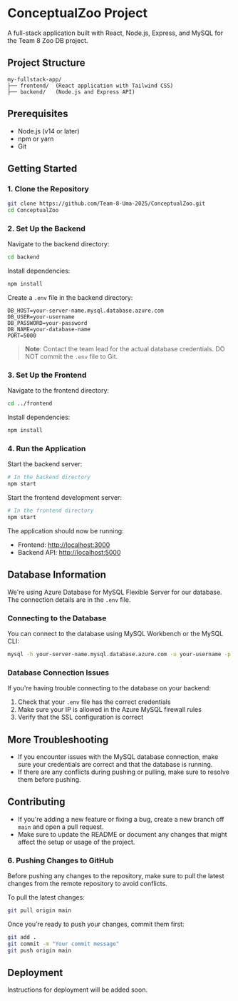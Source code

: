# ConceptualZoo Project

A full-stack application built with React, Node.js, Express, and MySQL for the Team 8 Zoo DB project.

## Project Structure

```
my-fullstack-app/
├── frontend/  (React application with Tailwind CSS)
├── backend/   (Node.js and Express API)
```

## Prerequisites

- Node.js (v14 or later)
- npm or yarn
- Git

## Getting Started

### 1. Clone the Repository

```bash
git clone https://github.com/Team-8-Uma-2025/ConceptualZoo.git
cd ConceptualZoo
```

### 2. Set Up the Backend

Navigate to the backend directory:

```bash
cd backend
```

Install dependencies:

```bash
npm install
```

Create a `.env` file in the backend directory:

```
DB_HOST=your-server-name.mysql.database.azure.com
DB_USER=your-username
DB_PASSWORD=your-password
DB_NAME=your-database-name
PORT=5000
```

> **Note**: Contact the team lead for the actual database credentials. DO NOT commit the `.env` file to Git.

### 3. Set Up the Frontend

Navigate to the frontend directory:

```bash
cd ../frontend
```

Install dependencies:

```bash
npm install
```

### 4. Run the Application

Start the backend server:

```bash
# In the backend directory
npm start
```

Start the frontend development server:

```bash
# In the frontend directory
npm start
```

The application should now be running:
- Frontend: [http://localhost:3000](http://localhost:3000)
- Backend API: [http://localhost:5000](http://localhost:5000)

## Database Information

We're using Azure Database for MySQL Flexible Server for our database. The connection details are in the `.env` file.

### Connecting to the Database

You can connect to the database using MySQL Workbench or the MySQL CLI:

```bash
mysql -h your-server-name.mysql.database.azure.com -u your-username -p
```

### Database Connection Issues

If you're having trouble connecting to the database on your backend:

1. Check that your `.env` file has the correct credentials
2. Make sure your IP is allowed in the Azure MySQL firewall rules
3. Verify that the SSL configuration is correct

## More Troubleshooting

- If you encounter issues with the MySQL database connection, make sure your credentials are correct and that the database is running.
- If there are any conflicts during pushing or pulling, make sure to resolve them before pushing.

## Contributing

- If you're adding a new feature or fixing a bug, create a new branch off `main` and open a pull request.
- Make sure to update the README or document any changes that might affect the setup or usage of the project.
### 6. Pushing Changes to GitHub

Before pushing any changes to the repository, make sure to pull the latest changes from the remote repository to avoid conflicts.

To pull the latest changes:

```bash
git pull origin main
```

Once you’re ready to push your changes, commit them first:

```bash
git add .
git commit -m "Your commit message"
git push origin main
```


## Deployment

Instructions for deployment will be added soon.

